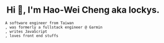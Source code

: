 <h1 align="center">Hi 👋, I'm Hao-Wei Cheng aka lockys.</h1>

```
A software engineer from Taiwan
, was formerly a fullstack engineer @ Garmin
, writes JavaScript
, loves front end stuffs
```
